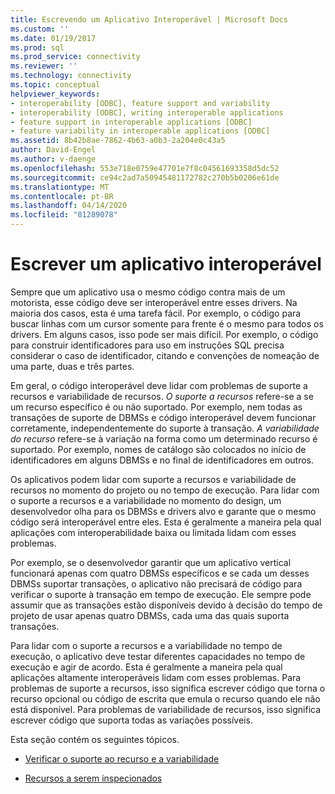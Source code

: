 ```yaml
---
title: Escrevendo um Aplicativo Interoperável | Microsoft Docs
ms.custom: ''
ms.date: 01/19/2017
ms.prod: sql
ms.prod_service: connectivity
ms.reviewer: ''
ms.technology: connectivity
ms.topic: conceptual
helpviewer_keywords:
- interoperability [ODBC], feature support and variability
- interoperability [ODBC], writing interoperable applications
- feature support in interoperable applications [ODBC]
- feature variability in interoperable applications [ODBC]
ms.assetid: 8b42b8ae-7862-4b63-a0b3-2a204e0c43a5
author: David-Engel
ms.author: v-daenge
ms.openlocfilehash: 553e718e0759e47701e7f8c04561693358d5dc52
ms.sourcegitcommit: ce94c2ad7a50945481172782c270b5b0206e61de
ms.translationtype: MT
ms.contentlocale: pt-BR
ms.lasthandoff: 04/14/2020
ms.locfileid: "81289078"
---
```

# <a name="writing-an-interoperable-application"></a>Escrever um aplicativo interoperável
Sempre que um aplicativo usa o mesmo código contra mais de um motorista, esse código deve ser interoperável entre esses drivers. Na maioria dos casos, esta é uma tarefa fácil. Por exemplo, o código para buscar linhas com um cursor somente para frente é o mesmo para todos os drivers. Em alguns casos, isso pode ser mais difícil. Por exemplo, o código para construir identificadores para uso em instruções SQL precisa considerar o caso de identificador, citando e convenções de nomeação de uma parte, duas e três partes.  
  
 Em geral, o código interoperável deve lidar com problemas de suporte a recursos e variabilidade de recursos. *O suporte a recursos* refere-se a se um recurso específico é ou não suportado. Por exemplo, nem todas as transações de suporte de DBMSs e código interoperável devem funcionar corretamente, independentemente do suporte à transação. *A variabilidade do recurso* refere-se à variação na forma como um determinado recurso é suportado. Por exemplo, nomes de catálogo são colocados no início de identificadores em alguns DBMSs e no final de identificadores em outros.  
  
 Os aplicativos podem lidar com suporte a recursos e variabilidade de recursos no momento do projeto ou no tempo de execução. Para lidar com o suporte a recursos e a variabilidade no momento do design, um desenvolvedor olha para os DBMSs e drivers alvo e garante que o mesmo código será interoperável entre eles. Esta é geralmente a maneira pela qual aplicações com interoperabilidade baixa ou limitada lidam com esses problemas.  
  
 Por exemplo, se o desenvolvedor garantir que um aplicativo vertical funcionará apenas com quatro DBMSs específicos e se cada um desses DBMSs suportar transações, o aplicativo não precisará de código para verificar o suporte à transação em tempo de execução. Ele sempre pode assumir que as transações estão disponíveis devido à decisão do tempo de projeto de usar apenas quatro DBMSs, cada uma das quais suporta transações.  
  
 Para lidar com o suporte a recursos e a variabilidade no tempo de execução, o aplicativo deve testar diferentes capacidades no tempo de execução e agir de acordo. Esta é geralmente a maneira pela qual aplicações altamente interoperáveis lidam com esses problemas. Para problemas de suporte a recursos, isso significa escrever código que torna o recurso opcional ou código de escrita que emula o recurso quando ele não está disponível. Para problemas de variabilidade de recursos, isso significa escrever código que suporta todas as variações possíveis.  
  
 Esta seção contém os seguintes tópicos.  
  
-   [Verificar o suporte ao recurso e a variabilidade](../../../odbc/reference/develop-app/checking-feature-support-and-variability.md)  
  
-   [Recursos a serem inspecionados](../../../odbc/reference/develop-app/features-to-watch-for.md)
